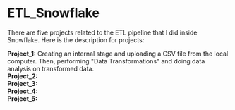 # ETL_Snowflake
There are five projects related to the ETL pipeline that I did inside Snowflake.
Here is the description for projects:

**Project_1:** Creating an internal stage and uploading a CSV file from the local computer. Then, performing "Data Transformations" and doing data analysis on transformed data.  
**Project_2:**   
**Project_3:**   
**Project_4:**   
**Project_5:**   
